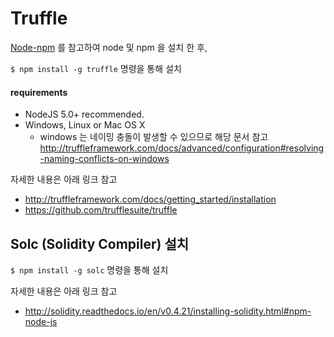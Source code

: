 # Truffle

[Node-npm](Node-npm/README.md) 를 참고하여 node 및 npm 을 설치 한 후, 

`$ npm install -g truffle` 명령을 통해 설치 

#### requirements

- NodeJS 5.0+ recommended.
- Windows, Linux or Mac OS X
	- windows 는 네이밍 충돌이 발생할 수 있으므로 해당 문서 참고 http://truffleframework.com/docs/advanced/configuration#resolving-naming-conflicts-on-windows



자세한 내용은 아래 링크 참고 

- http://truffleframework.com/docs/getting_started/installation 
- https://github.com/trufflesuite/truffle 



## Solc (Solidity Compiler) 설치

`$ npm install -g solc` 명령을 통해 설치

자세한 내용은 아래 링크 참고 

- http://solidity.readthedocs.io/en/v0.4.21/installing-solidity.html#npm-node-js


